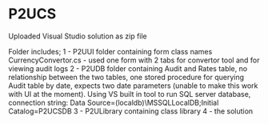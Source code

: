 # P2UCS

Uploaded Visual Studio solution as zip file

Folder includes;
1 - P2UUI folder containing form class names CurrencyConvertor.cs - used one form with 2 tabs for convertor tool and for viewing audit logs
2 - P2UDB folder containing Audit and Rates table, no relationship between the two tables, one stored procedure for querying Audit table by date, expects two date parameters (unable to make this work with UI at the moment). Using VS built in tool to run SQL server database, connection string: Data Source=(localdb)\MSSQLLocalDB;Initial Catalog=P2UCSDB 
3 - P2ULibrary containing class library
4 - the solution

